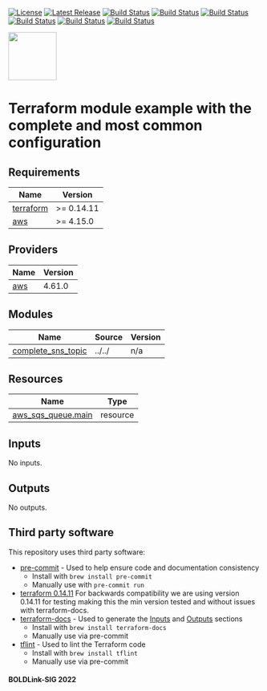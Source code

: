[![License](https://img.shields.io/badge/License-Apache-blue.svg)](https://github.com/boldlink/terraform-aws-sns/blob/main/LICENSE)
[![Latest Release](https://img.shields.io/github/release/boldlink/terraform-aws-sns.svg)](https://github.com/boldlink/terraform-aws-sns/releases/latest)
[![Build Status](https://github.com/boldlink/terraform-aws-sns/actions/workflows/update.yaml/badge.svg)](https://github.com/boldlink/terraform-aws-sns/actions)
[![Build Status](https://github.com/boldlink/terraform-aws-sns/actions/workflows/release.yaml/badge.svg)](https://github.com/boldlink/terraform-aws-sns/actions)
[![Build Status](https://github.com/boldlink/terraform-aws-sns/actions/workflows/pre-commit.yaml/badge.svg)](https://github.com/boldlink/terraform-aws-sns/actions)
[![Build Status](https://github.com/boldlink/terraform-aws-sns/actions/workflows/pr-labeler.yaml/badge.svg)](https://github.com/boldlink/terraform-aws-sns/actions)
[![Build Status](https://github.com/boldlink/terraform-aws-sns/actions/workflows/checkov.yaml/badge.svg)](https://github.com/boldlink/terraform-aws-sns/actions)
[![Build Status](https://github.com/boldlink/terraform-aws-sns/actions/workflows/auto-badge.yaml/badge.svg)](https://github.com/boldlink/terraform-aws-sns/actions)

[<img src="https://avatars.githubusercontent.com/u/25388280?s=200&v=4" width="96"/>](https://boldlink.io)

# Terraform module example with the complete and most common configuration

<!-- BEGINNING OF PRE-COMMIT-TERRAFORM DOCS HOOK -->
## Requirements

| Name | Version |
|------|---------|
| <a name="requirement_terraform"></a> [terraform](#requirement\_terraform) | >= 0.14.11 |
| <a name="requirement_aws"></a> [aws](#requirement\_aws) | >= 4.15.0 |

## Providers

| Name | Version |
|------|---------|
| <a name="provider_aws"></a> [aws](#provider\_aws) | 4.61.0 |

## Modules

| Name | Source | Version |
|------|--------|---------|
| <a name="module_complete_sns_topic"></a> [complete\_sns\_topic](#module\_complete\_sns\_topic) | ../../ | n/a |

## Resources

| Name | Type |
|------|------|
| [aws_sqs_queue.main](https://registry.terraform.io/providers/hashicorp/aws/latest/docs/resources/sqs_queue) | resource |

## Inputs

No inputs.

## Outputs

No outputs.
<!-- END OF PRE-COMMIT-TERRAFORM DOCS HOOK -->

## Third party software
This repository uses third party software:
* [pre-commit](https://pre-commit.com/) - Used to help ensure code and documentation consistency
  * Install with `brew install pre-commit`
  * Manually use with `pre-commit run`
* [terraform 0.14.11](https://releases.hashicorp.com/terraform/0.14.11/) For backwards compatibility we are using version 0.14.11 for testing making this the min version tested and without issues with terraform-docs.
* [terraform-docs](https://github.com/segmentio/terraform-docs) - Used to generate the [Inputs](#Inputs) and [Outputs](#Outputs) sections
  * Install with `brew install terraform-docs`
  * Manually use via pre-commit
* [tflint](https://github.com/terraform-linters/tflint) - Used to lint the Terraform code
  * Install with `brew install tflint`
  * Manually use via pre-commit

#### BOLDLink-SIG 2022
